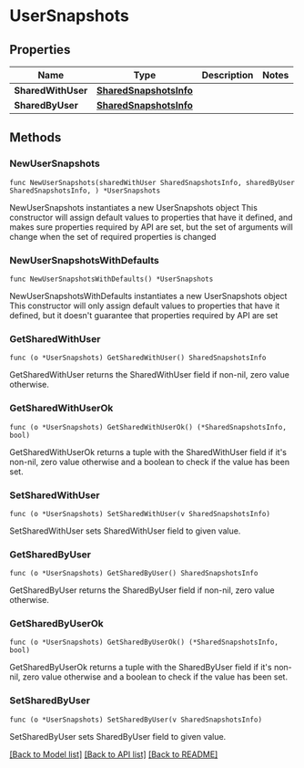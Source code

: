 # UserSnapshots

## Properties

Name | Type | Description | Notes
------------ | ------------- | ------------- | -------------
**SharedWithUser** | [**SharedSnapshotsInfo**](SharedSnapshotsInfo.md) |  | 
**SharedByUser** | [**SharedSnapshotsInfo**](SharedSnapshotsInfo.md) |  | 

## Methods

### NewUserSnapshots

`func NewUserSnapshots(sharedWithUser SharedSnapshotsInfo, sharedByUser SharedSnapshotsInfo, ) *UserSnapshots`

NewUserSnapshots instantiates a new UserSnapshots object
This constructor will assign default values to properties that have it defined,
and makes sure properties required by API are set, but the set of arguments
will change when the set of required properties is changed

### NewUserSnapshotsWithDefaults

`func NewUserSnapshotsWithDefaults() *UserSnapshots`

NewUserSnapshotsWithDefaults instantiates a new UserSnapshots object
This constructor will only assign default values to properties that have it defined,
but it doesn't guarantee that properties required by API are set

### GetSharedWithUser

`func (o *UserSnapshots) GetSharedWithUser() SharedSnapshotsInfo`

GetSharedWithUser returns the SharedWithUser field if non-nil, zero value otherwise.

### GetSharedWithUserOk

`func (o *UserSnapshots) GetSharedWithUserOk() (*SharedSnapshotsInfo, bool)`

GetSharedWithUserOk returns a tuple with the SharedWithUser field if it's non-nil, zero value otherwise
and a boolean to check if the value has been set.

### SetSharedWithUser

`func (o *UserSnapshots) SetSharedWithUser(v SharedSnapshotsInfo)`

SetSharedWithUser sets SharedWithUser field to given value.


### GetSharedByUser

`func (o *UserSnapshots) GetSharedByUser() SharedSnapshotsInfo`

GetSharedByUser returns the SharedByUser field if non-nil, zero value otherwise.

### GetSharedByUserOk

`func (o *UserSnapshots) GetSharedByUserOk() (*SharedSnapshotsInfo, bool)`

GetSharedByUserOk returns a tuple with the SharedByUser field if it's non-nil, zero value otherwise
and a boolean to check if the value has been set.

### SetSharedByUser

`func (o *UserSnapshots) SetSharedByUser(v SharedSnapshotsInfo)`

SetSharedByUser sets SharedByUser field to given value.



[[Back to Model list]](../README.md#documentation-for-models) [[Back to API list]](../README.md#documentation-for-api-endpoints) [[Back to README]](../README.md)


